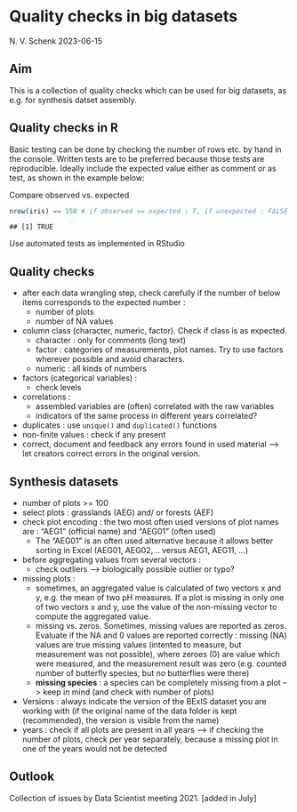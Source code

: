 Quality checks in big datasets
================
N. V. Schenk
2023-06-15

## Aim

This is a collection of quality checks which can be used for big
datasets, as e.g. for synthesis datset assembly.

## Quality checks in R

Basic testing can be done by checking the number of rows etc. by hand in
the console. Written tests are to be preferred because those tests are
reproducible. Ideally include the expected value either as comment or as
test, as shown in the example below:

Compare observed vs. expected

``` r
nrow(iris) == 150 # if observed == expected : T, if unexpected : FALSE
```

    ## [1] TRUE

Use automated tests as implemented in RStudio

## Quality checks

- after each data wrangling step, check carefully if the number of below
  items corresponds to the expected number :
  - number of plots
  - number of NA values
- column class (character, numeric, factor). Check if class is as
  expected.
  - character : only for comments (long text)
  - factor : categories of measurements, plot names. Try to use factors
    wherever possible and avoid characters.
  - numeric : all kinds of numbers
- factors (categorical variables) :
  - check levels
- correlations :
  - assembled variables are (often) correlated with the raw variables
  - indicators of the same process in different years correlated?
- duplicates : use `unique()` and `duplicated()` functions
- non-finite values : check if any present
- correct, document and feedback any errors found in used material –\>
  let creators correct errors in the original version.

## Synthesis datasets

- number of plots \>= 100
- select plots : grasslands (AEG) and/ or forests (AEF)
- check plot encoding : the two most often used versions of plot names
  are : “AEG1” (official name) and “AEG01” (often used)
  - The “AEG01” is an often used alternative because it allows better
    sorting in Excel (AEG01, AEG02, .. versus AEG1, AEG11, …)
- before aggregating values from several vectors :
  - check outliers –\> biologically possible outlier or typo?
- missing plots :
  - sometimes, an aggregated value is calculated of two vectors x and y,
    e.g. the mean of two pH measures. If a plot is missing in only one
    of two vectors x and y, use the value of the non-missing vector to
    compute the aggregated value.
  - missing vs. zeros. Sometimes, missing values are reported as zeros.
    Evaluate if the NA and 0 values are reported correctly : missing
    (NA) values are true missing values (intented to measure, but
    measurement was not possible), where zeroes (0) are value which were
    measured, and the measurement result was zero (e.g. counted number
    of butterfly species, but no butterflies were there)
  - **missing species** : a species can be completely missing from a
    plot –\> keep in mind (and check with number of plots)
- Versions : always indicate the version of the BExIS dataset you are
  working with (if the original name of the data folder is kept
  (recommended), the version is visible from the name)
- years : check if all plots are present in all years –\> if checking
  the number of plots, check per year separately, because a missing plot
  in one of the years would not be detected

## Outlook

Collection of issues by Data Scientist meeting 2021. \[added in July\]
